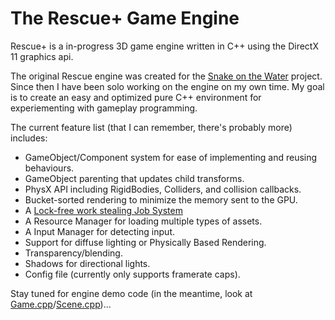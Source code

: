# The Rescue+ Game Engine

Rescue+ is a in-progress 3D game engine written in C++ using the DirectX 11 graphics api.

The original Rescue engine was created for the [Snake on the Water](https://github.com/MAClavell/Snake-on-the-Water) project. Since then I have been solo working on the engine on my own time. My goal is to create an easy and optimized pure C++ environment for experiementing with gameplay programming.

The current feature list (that I can remember, there's probably more) includes:
* GameObject/Component system for ease of implementing and reusing behaviours.
* GameObject parenting that updates child transforms.
* PhysX API including RigidBodies, Colliders, and collision callbacks.
* Bucket-sorted rendering to minimize the memory sent to the GPU.
* A [Lock-free work stealing Job System](https://blog.molecular-matters.com/2015/08/24/job-system-2-0-lock-free-work-stealing-part-1-basics/)
* A Resource Manager for loading multiple types of assets.
* A Input Manager for detecting input.
* Support for diffuse lighting or Physically Based Rendering.
* Transparency/blending.
* Shadows for directional lights.
* Config file (currently only supports framerate caps).

Stay tuned for engine demo code (in the meantime, look at [Game.cpp](https://github.com/MAClavell/Rescue-Plus-Game-Engine/blob/master/Rescue-Plus-Game-Engine/Game-App/Game.cpp)/[Scene.cpp](https://github.com/MAClavell/Rescue-Plus-Game-Engine/blob/master/Rescue-Plus-Game-Engine/Game-App/Scene.cpp))...
